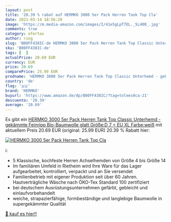 ```yaml
---
layout: post
title: '20.39 % rabat auf HERMKO 3000 5er Pack Herren Tank Top Cla'
date: 2021-03-14 18:56:29
image: 'https://m.media-amazon.com/images/I/41e5gLpT7EL._SL400_.jpg'
comments: true
category: ofertas
author: ring
slug: 'B00FF438IC-de HERMKO 3000 5er Pack Herren Tank Top Classic Unterhemd -...'
sku: 'B00FF438IC-de'
tags: [  ]
actualPrice: 20.69 EUR
currency: EUR
price: 20.69
comparePrice: 25.99 EUR
prodname: 'HERMKO 3000 5er Pack Herren Tank Top Classic Unterhemd - gekämmte Feinripp Bio-Baumwolle  glatt   Größe:D 7 = EU XL  Farbe:weiß'
country: 'de'
flag: '🇩🇪'
brand: 'HERMKO'
buyurl: 'https://www.amazon.de/dp/B00FF438IC/?tag=tolees0ca-21'
descuento: '20.39'
average: '20.69'
---
```


Es gibt ein [HERMKO 3000 5er Pack Herren Tank Top Classic Unterhemd - gekämmte Feinripp Bio-Baumwolle  glatt   Größe:D 7 = EU XL  Farbe:weiß](https://www.amazon.de/dp/B00FF438IC/?tag=tolees0ca-21) mit aktuellem Preis 20.69 EUR (original: 25.99 EUR) 20.39 % Rabatt hier:

[![HERMKO 3000 5er Pack Herren Tank Top Cla](https://m.media-amazon.com/images/I/41e5gLpT7EL._SL400_.jpg)](https://www.amazon.de/dp/B00FF438IC/?tag=tolees0ca-21)

ℹ️:

- 5 Klassische, kochfeste Herren Achselhemden von Größe 4 bis Größe 14
- Im familiären Umfeld in Rietheim wird Ihre Ware für das Lager aufgearbeitet, kontrolliert, verpackt und an Sie versendet
- Familienbetrieb mit eigener Produktion seit über 60 Jahren. Hautverträgliche Wäsche nach ÖKO-Tex Standard 100 zertifiziert
- bei deutschem Ausrüstungsunternehmen gefärbt, gebleicht und einlaufvorbehandelt
- weiche, strapazierfähige, formbeständige und langlebige Baumwolle in supergekämmter Qualität

[🛒 kauf es hier!!](https://www.amazon.de/dp/B00FF438IC/?tag=tolees0ca-21)
